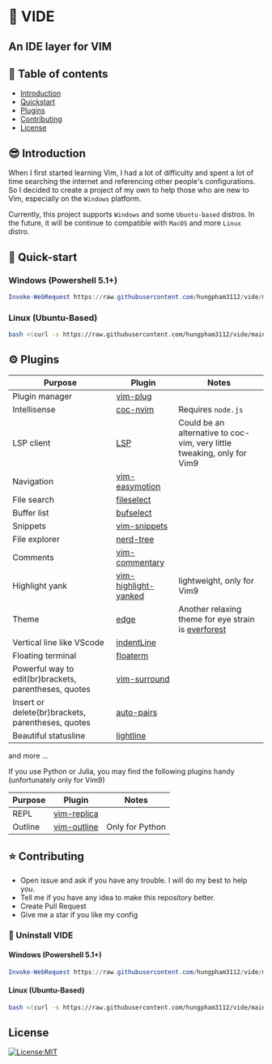 # :cactus: VIDE

## An IDE layer for VIM

## :book: Table of contents

- [Introduction](#introduction)
- [Quickstart](#quick-start)
- [Plugins](#plugins)
- [Contributing](#contributing)
- [License](#license)

## :sunglasses: Introduction

When I first started learning Vim, I had a lot of difficulty and spent a lot
of
time searching the internet and referencing other people's configurations. So
I
decided to create a project of my own to help those who are new to Vim,
especially on the `Windows` platform.

Currently, this project supports `Windows` and some `Ubuntu-based` distros.
In the future, it will be continue to compatible with `MacOS` and more `Linux`
distro.

## :rocket: Quick-start

### Windows (Powershell 5.1+)

```powershell
Invoke-WebRequest https://raw.githubusercontent.com/hungpham3112/vide/main/bin/install.ps1 -UseBasicParsing | Invoke-Expression
```

### Linux (Ubuntu-Based)

```sh
bash <(curl -s https://raw.githubusercontent.com/hungpham3112/vide/main/bin/install.sh)
```

## :gear: Plugins

| Purpose | Plugin | Notes |
| ------ | ------ | ------ |
| Plugin manager | [vim-plug](https://github.com/junegunn/vim-plug.git) ||
| Intellisense | [coc-nvim](https://github.com/neoclide/coc.nvim.git) | Requires `node.js`|
| LSP client | [LSP](https://github.com/yegappan/lsp) | Could be an alternative to coc-vim, very little tweaking, only for Vim9 |
| Navigation | [vim-easymotion](https://github.com/easymotion/vim-easymotion) ||
| File search | [fileselect](https://github.com/yegappan/fileselect) ||
| Buffer list | [bufselect](https://github.com/yegappan/bufselect) ||
| Snippets | [vim-snippets](https://github.com/honza/vim-snippets) ||
| File explorer | [nerd-tree](https://github.com/preservim/nerdtree.git) ||
| Comments | [vim-commentary](https://github.com/tpope/vim-commentary) ||
| Highlight yank | [vim-highlight-yanked](https://github.com/ubaldot/vim-highlight-yanked)|lightweight, only for Vim9|
| Theme | [edge](https://github.com/sainnhe/edge.git)| Another relaxing theme for eye strain is [everforest](https://github.com/sainnhe/everforest)|
| Vertical line like VScode|[indentLine](https://github.com/Yggdroot/indentLine.git) ||
| Floating terminal | [floaterm](https://github.com/voldikss/vim-floaterm.git)||
| Powerful way to edit(br)brackets, parentheses, quotes |[vim-surround](https://github.com/tpope/vim-surround.git)||
| Insert or delete(br)brackets, parentheses, quotes |[auto-pairs](https://github.com/LunarWatcher/auto-pairs.git) ||
| Beautiful statusline | [lightline](https://github.com/itchyny/lightline.vim)||


and more ...

If you use Python or Julia, you may find the following plugins handy
(unfortunately only for Vim9)

| Purpose | Plugin | Notes |
| ------ | ------ | ------ |
| REPL | [vim-replica](https://github.com/ubaldot/vim-replica) ||
| Outline | [vim-outline](https://github.com/ubaldot/vim-outline) | Only for Python |

## :star: Contributing

- Open issue and ask if you have any trouble. I will do my best to help you.
- Tell me if you have any idea to make this repository better.
- Create Pull Request
- Give me a star if you like my config

### :wrench: Uninstall VIDE

#### Windows (Powershell 5.1+)

```powershell
Invoke-WebRequest https://raw.githubusercontent.com/hungpham3112/vide/main/bin/uninstall.ps1 -UseBasicParsing | Invoke-Expression
```

#### Linux (Ubuntu-Based)

```sh
bash <(curl -s https://raw.githubusercontent.com/hungpham3112/vide/main/bin/install.sh)
```

## License

[![License:MIT](https://img.shields.io/badge/License-MIT-yellow.svg)](https://opensource.org/licenses/MIT)
